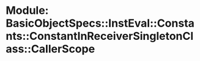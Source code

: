 # Module: BasicObjectSpecs::InstEval::Constants::ConstantInReceiverSingletonClass::CallerScope
    




